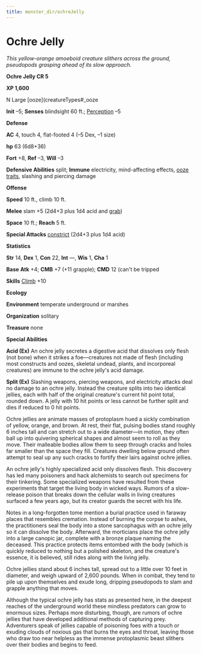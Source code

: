 ```yaml
---
title: monster_dir/ochreJelly
---
```

# Ochre Jelly

_This yellow-orange amoeboid creature slithers across the ground, pseudopods grasping ahead of its slow approach._

**Ochre Jelly CR 5**

**XP 1,600**

N Large [ooze](creatureTypes#_ooze

**Init** –5; **Senses** blindsight 60 ft.; [Perception](../skill_dir/perception#_perception) –5

**Defense**

**AC** 4, touch 4, flat-footed 4 (–5 Dex, –1 size)

**hp** 63 (6d8+36)

**Fort** +8, **Ref** –3, **Will** –3

**Defensive Abilities** split; **Immune** electricity, mind-affecting effects, [ooze traits](creatureTypes#_ooze), slashing and piercing damage

**Offense**

**Speed** 10 ft., climb 10 ft.

**Melee** slam +5 (2d4+3 plus 1d4 acid and [grab](universalMonsterRules#_grab))

**Space** 10 ft.; **Reach** 5 ft.

**Special Attacks** [constrict](universalMonsterRules#_constrict) (2d4+3 plus 1d4 acid)

**Statistics**

**Str** 14, **Dex** 1, **Con** 22, **Int** —, **Wis** 1, **Cha** 1

**Base**  **Atk** +4; **CMB** +7 (+11 grapple); **CMD** 12 (can't be tripped

**Skills** [Climb](../skill_dir/climb#_climb) +10

**Ecology**

**Environment** temperate underground or marshes

**Organization** solitary

**Treasure** none

**Special Abilities**

**Acid (Ex)** An ochre jelly secretes a digestive acid that dissolves only flesh (not bone) when it strikes a foe—creatures not made of flesh (including most constructs and oozes, skeletal undead, plants, and incorporeal creatures) are immune to the ochre jelly's acid damage.

**Split (Ex)** Slashing weapons, piercing weapons, and electricity attacks deal no damage to an ochre jelly. Instead the creature splits into two identical jellies, each with half of the original creature's current hit point total, rounded down. A jelly with 10 hit points or less cannot be further split and dies if reduced to 0 hit points.

Ochre jellies are animate masses of protoplasm hued a sickly combination of yellow, orange, and brown. At rest, their flat, pulsing bodies stand roughly 6 inches tall and can stretch out to a wide diameter—in motion, they often ball up into quivering spherical shapes and almost seem to roll as they move. Their malleable bodies allow them to seep through cracks and holes far smaller than the space they fill. Creatures dwelling below ground often attempt to seal up any such cracks to fortify their lairs against ochre jellies.

An ochre jelly's highly specialized acid only dissolves flesh. This discovery has led many poisoners and hack alchemists to search out specimens for their tinkering. Some specialized weapons have resulted from these experiments that target the living body in wicked ways. Rumors of a slow-release poison that breaks down the cellular walls in living creatures surfaced a few years ago, but its creator guards the secret with his life.

Notes in a long-forgotten tome mention a burial practice used in faraway places that resembles cremation. Instead of burning the corpse to ashes, the practitioners seal the body into a stone sarcophagus with an ochre jelly so it can dissolve the body. Afterward, the morticians place the ochre jelly into a large canopic jar, complete with a bronze plaque naming the deceased. This practice protects items entombed with the body (which is quickly reduced to nothing but a polished skeleton, and the creature's essence, it is believed, still rides along with the living jelly.

Ochre jellies stand about 6 inches tall, spread out to a little over 10 feet in diameter, and weigh upward of 2,600 pounds. When in combat, they tend to pile up upon themselves and exude long, dripping pseudopods to slam and grapple anything that moves.

Although the typical ochre jelly has stats as presented here, in the deepest reaches of the underground world these mindless predators can grow to enormous sizes. Perhaps more disturbing, though, are rumors of ochre jellies that have developed additional methods of capturing prey. Adventurers speak of jellies capable of poisoning foes with a touch or exuding clouds of noxious gas that burns the eyes and throat, leaving those who draw too near helpless as the immense protoplasmic beast slithers over their bodies and begins to feed.

